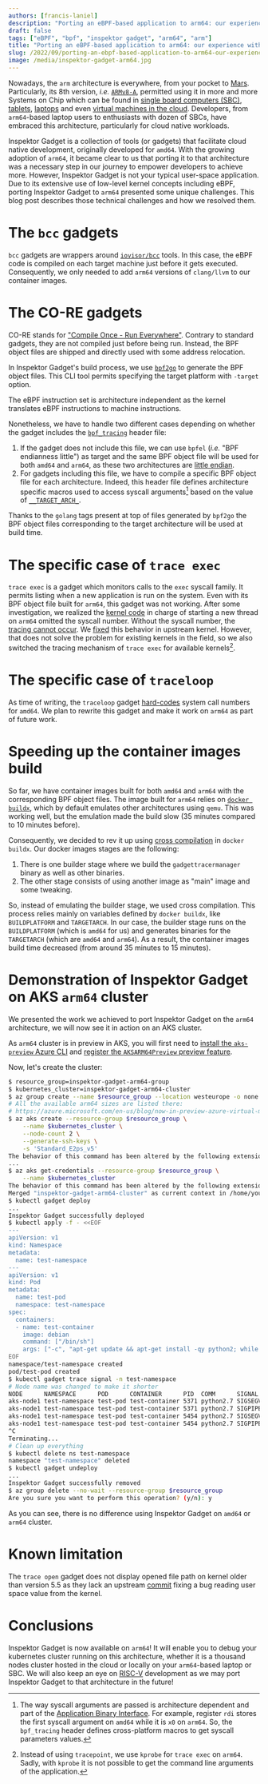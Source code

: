 ```yaml
---
authors: [francis-laniel]
description: "Porting an eBPF-based application to arm64: our experience with Inspektor Gadget"
draft: false
tags: ["eBPF", "bpf", "inspektor gadget", "arm64", "arm"]
title: "Porting an eBPF-based application to arm64: our experience with Inspektor Gadget"
slug: /2022/09/porting-an-ebpf-based-application-to-arm64-our-experience-with-inspektor-gadget
image: /media/inspektor-gadget-arm64.jpg
---
```


Nowadays, the `arm` architecture is everywhere, from your pocket to
[Mars](https://spectrum.ieee.org/nasa-designed-perseverance-helicopter-rover-fly-autonomously-mars).
Particularly, its 8th version, _i.e._
[`ARMv8-A`](https://en.wikipedia.org/wiki/AArch64), permitted using it in more
and more Systems on Chip which can be found in
[single board computers (SBC)](https://en.wikipedia.org/wiki/Raspberry_Pi#Raspberry_Pi),
[tablets](https://www.microsoft.com/surface/prox),
[laptops](https://www.crn.com/news/mobility/lenovo-thinkpad-x13s-pc-giant-arms-laptop-with-performance-and-efficiency)
and even
[virtual machines in the cloud](https://azure.microsoft.com/en-us/blog/now-in-preview-azure-virtual-machines-with-ampere-altra-armbased-processors/).
Developers, from `arm64`-based laptop users to enthusiasts with dozen of SBCs, have embraced this architecture, particularly for cloud native workloads.

Inspektor Gadget is a collection of tools (or gadgets) that facilitate cloud
native development, originally developed for `amd64`.
With the growing adoption of `arm64`, it became clear to us that porting it to
that architecture was a necessary step in our journey to empower developers to
achieve more.
However, Inspektor Gadget is not your typical user-space application.
Due to its extensive use of low-level kernel concepts including eBPF, porting
Inspektor Gadget to `arm64` presented some unique challenges.
This blog post describes those technical challenges and how we resolved them.

# The `bcc` gadgets

`bcc` gadgets are wrappers around
[`iovisor/bcc`](https://github.com/iovisor/bcc) tools.
In this case, the eBPF code is compiled on each target machine just before it
gets executed.
Consequently, we only needed to add `arm64` versions of `clang/llvm` to our
container images.

# The CO-RE gadgets

CO-RE stands for ["Compile Once - Run Everywhere"](http://vger.kernel.org/lpc_bpf2018_talks/bpf_compile_once.pdf).
Contrary to standard gadgets, they are not compiled just before being run.
Instead, the BPF object files are shipped and directly used with some address
relocation.

In Inspektor Gadget's build process, we use
[`bpf2go`](https://pkg.go.dev/github.com/cilium/ebpf/cmd/bpf2go) to generate the
BPF object files.
This CLI tool permits specifying the target platform with `-target` option.

The eBPF instruction set is architecture independent as the kernel translates
eBPF instructions to machine instructions.

Nonetheless, we have to handle two different cases depending on whether the
gadget includes the
[`bpf_tracing`](https://elixir.bootlin.com/linux/v5.18.10/source/tools/lib/bpf/bpf_tracing.h#L1)
header file:

1. If the gadget does not include this file, we can use `bpfel` (_i.e._ "BPF
   endianness little") as target and the same BPF object file will be used for both
   `amd64` and `arm64`, as these two architectures are
   [little endian](https://en.wikipedia.org/wiki/Endianness).
1. For gadgets including this file, we have to compile a specific BPF object file
   for each architecture. Indeed, this header file defines architecture specific
   macros used to access syscall arguments[^syscall_abi] based on the value of
   [`__TARGET_ARCH_`](https://elixir.bootlin.com/linux/v5.18.10/source/tools/lib/bpf/bpf_tracing.h#L1).

Thanks to the `golang` tags present at top of files generated by `bpf2go` the
BPF object files corresponding to the target architecture will be used at
build time.

# The specific case of `trace exec`

`trace exec` is a gadget which monitors calls to the `exec` syscall family.
It permits listing when a new application is run on the system.
Even with its BPF object file built for `arm64`, this gadget was not working.
After some investigation, we realized the
[kernel code](https://elixir.bootlin.com/linux/v5.18.10/source/arch/arm64/include/asm/processor.h#L254)
in charge of starting a new thread on `arm64` omitted the syscall number.
Without the syscall number, the
[tracing cannot occur](https://elixir.bootlin.com/linux/v5.18.10/source/include/trace/events/syscalls.h#L56).
We [fixed](https://lkml.org/lkml/2022/7/1/889) this behavior in upstream kernel.
However, that does not solve the problem for existing kernels in the field, so
we also switched the tracing mechanism of `trace exec` for available
kernels[^limitation].

# The specific case of `traceloop`

As time of writing, the `traceloop` gadget
[hard-codes](https://github.com/kinvolk/traceloop/blob/37aef5618b938896bcee7463551dabc4d6f73fab/bpf/straceback-guess-bpf.c#L126)
system call numbers for `amd64`.
We plan to rewrite this gadget and make it work on `arm64` as part of future
work.

# Speeding up the container images build

So far, we have container images built for both `amd64` and `arm64` with the
corresponding BPF object files.
The image built for `arm64` relies on
[`docker buildx`](https://docs.docker.com/buildx/working-with-buildx/), which by
default emulates other architectures using `qemu`.
This was working well, but the emulation made the build slow
(35 minutes compared to 10 minutes before).

Consequently, we decided to rev it up using
[cross compilation](https://www.docker.com/blog/faster-multi-platform-builds-dockerfile-cross-compilation-guide/)
in `docker buildx`.
Our docker images stages are the following:

1. There is one builder stage where we build the `gadgettracermanager` binary
   as well as other binaries.
1. The other stage consists of using another image as "main" image and some
   tweaking.

So, instead of emulating the builder stage, we used cross compilation.
This process relies mainly on variables defined by `docker buildx`, like
`BUILDPLATFORM` and `TARGETARCH`.
In our case, the builder stage runs on the `BUILDPLATFORM` (which is `amd64`
for us) and generates binaries for the `TARGETARCH` (which are `amd64` and
`arm64`).
As a result, the container images build time decreased (from around 35
minutes to 15 minutes).

# Demonstration of Inspektor Gadget on AKS `arm64` cluster

We presented the work we achieved to port Inspektor Gadget on the `arm64`
architecture, we will now see it in action on an AKS cluster.

As `arm64` cluster is in preview in AKS, you will first need to
[install the `aks-preview` Azure CLI](https://docs.microsoft.com/en-us/azure/aks/use-multiple-node-pools#install-the-aks-preview-azure-cli)
and [register the `AKSARM64Preview` preview feature](https://docs.microsoft.com/en-us/azure/aks/use-multiple-node-pools#register-the-aksarm64preview-preview-feature).

Now, let's create the cluster:

```bash
$ resource_group=inspektor-gadget-arm64-group
$ kubernetes_cluster=inspektor-gadget-arm64-cluster
$ az group create --name $resource_group --location westeurope -o none
# All the available arm64 sizes are listed there:
# https://azure.microsoft.com/en-us/blog/now-in-preview-azure-virtual-machines-with-ampere-altra-armbased-processors/
$ az aks create --resource-group $resource_group \
	--name $kubernetes_cluster \
	--node-count 2 \
	--generate-ssh-keys \
	-s 'Standard_E2ps_v5'
The behavior of this command has been altered by the following extension: aks-preview
...
$ az aks get-credentials --resource-group $resource_group \
	--name $kubernetes_cluster
The behavior of this command has been altered by the following extension: aks-preview
Merged "inspektor-gadget-arm64-cluster" as current context in /home/you/.kube/config
$ kubectl gadget deploy
...
Inspektor Gadget successfully deployed
$ kubectl apply -f - <<EOF
---
apiVersion: v1
kind: Namespace
metadata:
  name: test-namespace
---
apiVersion: v1
kind: Pod
metadata:
  name: test-pod
  namespace: test-namespace
spec:
  containers:
  - name: test-container
    image: debian
    command: ["/bin/sh"]
    args: ["-c", "apt-get update && apt-get install -qy python2; while true; do python2.7 -c \"exec'()'*7**6\"; sleep 1; done"]
EOF
namespace/test-namespace created
pod/test-pod created
$ kubectl gadget trace signal -n test-namespace
# Node name was changed to make it shorter
NODE      NAMESPACE      POD      CONTAINER      PID  COMM      SIGNAL  TPID RET
aks-node1 test-namespace test-pod test-container 5371 python2.7 SIGSEGV 5371 0
aks-node1 test-namespace test-pod test-container 5371 python2.7 SIGPIPE 5371 0
aks-node1 test-namespace test-pod test-container 5454 python2.7 SIGSEGV 5454 0
aks-node1 test-namespace test-pod test-container 5454 python2.7 SIGPIPE 5454 0
^C
Terminating...
# Clean up everything
$ kubectl delete ns test-namespace
namespace "test-namespace" deleted
$ kubectl gadget undeploy
...
Inspektor Gadget successfully removed
$ az group delete --no-wait --resource-group $resource_group
Are you sure you want to perform this operation? (y/n): y
```

As you can see, there is no difference using Inspektor Gadget on `amd64` or
`arm64` cluster.

# Known limitation

The `trace open` gadget does not display opened file path on kernel older than
version 5.5 as they lack an upstream
[commit](https://git.kernel.org/pub/scm/linux/kernel/git/torvalds/linux.git/commit/?id=6ae08ae3dea2cfa03dd3665a3c8475c2d429ef47)
fixing a bug reading user space value from the kernel.

# Conclusions

Inspektor Gadget is now available on `arm64`!
It will enable you to debug your kubernetes cluster running on this
architecture, whether it is a thousand nodes cluster hosted in the cloud or
locally on your `arm64`-based laptop or SBC.
We will also keep an eye on [RISC-V](https://en.wikipedia.org/wiki/RISC-V)
development as we may port Inspektor Gadget to that architecture in the future!

[^syscall_abi]:
    The way syscall arguments are passed is architecture dependent
    and part of the [Application Binary Interface](https://en.wikipedia.org/wiki/Application_binary_interface).
    For example, register `rdi` stores the first syscall argument on `amd64` while
    it is `x0` on `arm64`.
    So, the `bpf_tracing` header defines cross-platform macros to get syscall
    parameters values.

[^limitation]:
    Instead of using `tracepoint`, we use `kprobe` for `trace exec`
    on `arm64`.
    Sadly, with `kprobe` it is not possible to get the command line arguments of the
    application.
